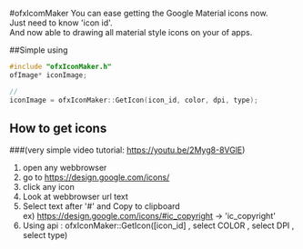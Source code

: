 #ofxIcomMaker
You can ease getting the Google Material icons now. <br />
Just need to know 'icon id'.<br />
And now able to drawing all material style icons on your of apps.<br />


##Simple using
```c++
#include "ofxIconMaker.h"
ofImage* iconImage;

//
iconImage = ofxIconMaker::GetIcon(icon_id, color, dpi, type);
```

## How to get icons 
###(very simple video tutorial: https://youtu.be/2Myg8-8VGlE)



1) open any webbrowser<br />
2) go to https://design.google.com/icons/<br />
3) click any icon<br />
4) Look at webbrowser url text<br />
5) Select text after '#' and Copy to clipboard<br />
     ex) https://design.google.com/icons/#ic_copyright -> 'ic_copyright'
6) Using api : ofxIconMaker::GetIcon([icon_id] , select COLOR , select DPI , select type)<br />




